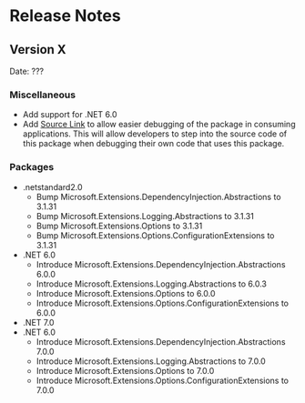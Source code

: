 # Release Notes

## Version X

Date: ???

### Miscellaneous

- Add support for .NET 6.0
- Add [Source Link](https://github.com/dotnet/sourcelink) to allow easier debugging of the package in consuming applications. This will allow developers to step into the source code of this package when debugging their own code that uses this package.

### Packages

- .netstandard2.0
  - Bump Microsoft.Extensions.DependencyInjection.Abstractions to 3.1.31
  - Bump Microsoft.Extensions.Logging.Abstractions to 3.1.31
  - Bump Microsoft.Extensions.Options to 3.1.31
  - Bump Microsoft.Extensions.Options.ConfigurationExtensions to 3.1.31
- .NET 6.0
  - Introduce Microsoft.Extensions.DependencyInjection.Abstractions 6.0.0
  - Introduce Microsoft.Extensions.Logging.Abstractions to 6.0.3
  - Introduce Microsoft.Extensions.Options to 6.0.0
  - Introduce Microsoft.Extensions.Options.ConfigurationExtensions to 6.0.0
- .NET 7.0
- .NET 6.0
  - Introduce Microsoft.Extensions.DependencyInjection.Abstractions 7.0.0
  - Introduce Microsoft.Extensions.Logging.Abstractions to 7.0.0
  - Introduce Microsoft.Extensions.Options to 7.0.0
  - Introduce Microsoft.Extensions.Options.ConfigurationExtensions to 7.0.0

